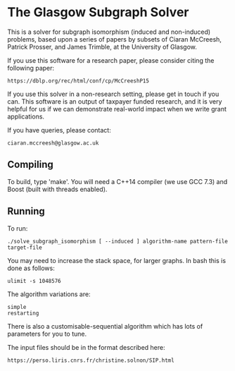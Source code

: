 The Glasgow Subgraph Solver
===========================

This is a solver for subgraph isomorphism (induced and non-induced) problems,
based upon a series of papers by subsets of Ciaran McCreesh, Patrick Prosser,
and James Trimble, at the University of Glasgow.

If you use this software for a research paper, please consider citing the
following paper:

    https://dblp.org/rec/html/conf/cp/McCreeshP15

If you use this solver in a non-research setting, please get in touch if you
can. This software is an output of taxpayer funded research, and it is very
helpful for us if we can demonstrate real-world impact when we write grant
applications.

If you have queries, please contact:

    ciaran.mccreesh@glasgow.ac.uk

Compiling
---------

To build, type 'make'. You will need a C++14 compiler (we use GCC 7.3) and
Boost (built with threads enabled).

Running
-------

To run:

    ./solve_subgraph_isomorphism [ --induced ] algorithm-name pattern-file target-file

You may need to increase the stack space, for larger graphs. In bash this is
done as follows:

    ulimit -s 1048576

The algorithm variations are:

    simple
    restarting

There is also a customisable-sequential algorithm which has lots of parameters
for you to tune.

The input files should be in the format described here:

    https://perso.liris.cnrs.fr/christine.solnon/SIP.html

